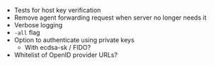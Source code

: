 * Tests for host key verification
* Remove agent forwarding request when server no longer needs it
* Verbose logging
* `-all` flag
* Option to authenticate using private keys
    * With ecdsa-sk / FIDO?
* Whitelist of OpenID provider URLs?
